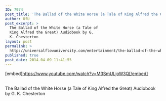 ```yaml
---
ID: 7974
post_title: 'The Ballad of the White Horse (a Tale of King Alfred the Great)  by G. K. Chesterton'
author: UfU
post_excerpt: >
  The Ballad of the White Horse (a Tale of
  King Alfred the Great) Audiobook by G.
  K. Chesterton
layout: post
permalink: >
  http://universalflowuniversity.com/entertainment/the-ballad-of-the-white-horse-a-tale-of-king-alfred-the-great-by-g-k-chesterton/
published: true
post_date: 2014-04-09 11:41:55
---
```

[embed]https://www.youtube.com/watch?v=M3SmULjoW3Q[/embed]</br></br>
<p>The Ballad of the White Horse (a Tale of King Alfred the Great) Audiobook by G. K. Chesterton</p>